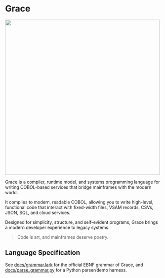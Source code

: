 # Grace

<img src="https://www.ufrgs.br/enigma/wp-content/uploads/2021/06/ghcobol.jpg" width="500">

Grace is a compiler, runtime model, and systems programming language for writing
COBOL-based services that bridge mainframes with the modern world.

It compiles to modern, readable COBOL, allowing you to write high-level, functional
code that interact with fixed-width files, VSAM records, CSVs, JSON, SQL, and cloud
services.

Designed for simplicity, structure, and self-evident programs, Grace brings a
modern developer experience to legacy systems.

> Code is art, and mainframes deserve poetry.


## Language Specification

See [docs/grammar.lark](docs/grammar.lark) for the official EBNF grammar of Grace, and
[docs/parse_grammar.py](docs/parse_grammar.py) for a Python parser/demo harness.
